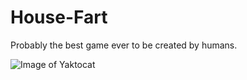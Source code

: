 # House-Fart


Probably the best game ever to be created by humans.


![Image of Yaktocat](https://octodex.github.com/images/yaktocat.png)
